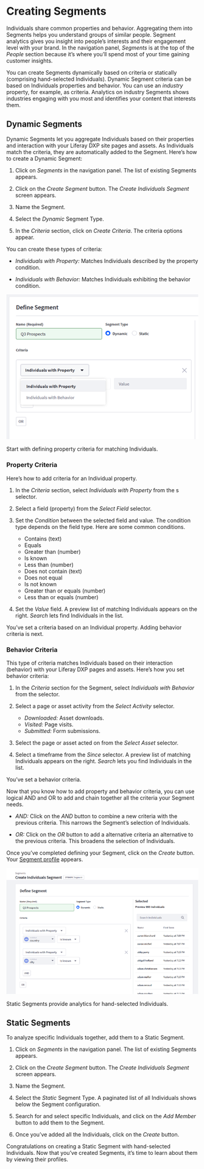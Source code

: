 # Creating Segments [](id=creating-segments)

Individuals share common properties and behavior. Aggregating them into Segments
helps you understand groups of similar people. Segment analytics gives you
insight into people’s interests and their engagement level with your brand. In
the navigation panel, *Segments* is at the top of the *People* section because
it’s where you’ll spend most of your time gaining customer insights. 

You can create Segments dynamically based on criteria or statically (comprising
hand-selected Individuals). Dynamic Segment criteria can be based on Individuals
properties and behavior. You can use an *industry* property, for example, as
criteria. Analytics on industry Segments shows industries engaging with you most
and identifies your content that interests them.

## Dynamic Segments [](id=dynamic-segments)

Dynamic Segments let you aggregate Individuals based on their properties and
interaction with your Liferay DXP site pages and assets. As Individuals match
the criteria, they are automatically added to the Segment. Here’s how to create a
Dynamic Segment:

1. Click on *Segments* in the navigation panel. The list of existing Segments 
appears.

2. Click on the *Create Segment* button. The *Create Individuals Segment* 
screen appears. 

3. Name the Segment.

4. Select the *Dynamic* Segment Type. 

5. In the *Criteria* section, click on *Create Criteria*. The criteria options 
appear.

You can create these types of criteria:

- *Individuals with Property:* Matches Individuals described by the property 
condition. 

- *Individuals with Behavior:* Matches Individuals exhibiting the behavior 
condition.

![Figure 1: You can define Dynamic Segment criteria based on Individual properties and behavior.](../../images/create-dynamic-segment-on-property-or-behavior.png)

Start with defining property criteria for matching Individuals. 

### Property Criteria [](id=property-criteria)

Here’s how to add criteria for an Individual property. 

1. In the *Criteria* section, select *Individuals with Property* from the s
selector.

2. Select a field (property) from the *Select Field* selector.

3. Set the *Condition* between the selected field and value. The condition type 
depends on the field type. Here are some common conditions.

    - Contains (text)
    - Equals
    - Greater than (number)
    - Is known
    - Less than (number)
    - Does not contain (text)
    - Does not equal
    - Is not known
    - Greater than or equals (number)
    - Less than or equals (number)

4. Set the *Value* field. A preview list of matching Individuals appears on the 
right. *Search* lets find Individuals in the list.  

You’ve set a criteria based on an Individual property. Adding behavior criteria
is next.

### Behavior Criteria [](id=behavior-criteria)

This type of criteria matches Individuals based on their interaction (behavior)
with your Liferay DXP pages and assets. Here’s how you set behavior criteria:

1. In the *Criteria* section for the Segment, select *Individuals with 
Behavior* from the selector.

2. Select a page or asset activity from the *Select Activity* selector.

    - *Downloaded:* Asset downloads.
    - *Visited:* Page visits.
    - *Submitted:* Form submissions.

3. Select the page or asset acted on from the *Select Asset* selector. 

4. Select a timeframe from the *Since* selector. A preview list of matching 
Individuals appears on the right. *Search* lets you find Individuals in the
list. 

You’ve set a behavior criteria.

Now that you know how to add property and behavior criteria, you can use logical
AND and OR to add and chain together all the criteria your Segment needs. 

- *AND:* Click on the *AND* button to combine a new criteria with the previous 
criteria. This narrows the Segment’s selection of Individuals. 

- *OR:* Click on the *OR* button to add a alternative criteria an alternative to
the previous criteria. This broadens the selection of Individuals.

Once you’ve completed defining your Segment, click on the *Create* button. Your
[Segment profile](https://github.com/liferay/liferay-docs/blob/master/discover/analytics-cloud/articles/03-understanding-people/03-profiling-segments.markdown)
appears. 

![Figure 2: As you define criteria and chain them together using AND and OR logic, a preview of Individuals that match the criteria appears on the right.](../../images/create-dynamic-segment.png)

Static Segments provide analytics for hand-selected Individuals. 

## Static Segments [](id=static-segments)

To analyze specific Individuals together, add them to a Static Segment.

1. Click on *Segments* in the navigation panel. The list of existing Segments
appears.

2. Click on the *Create Segment* button. The *Create Individuals Segment* 
screen appears. 

3. Name the Segment.

4. Select the *Static* Segment Type. A paginated list of all Individuals shows 
below the Segment configuration.

5. Search for and select specific Individuals, and click on the *Add Member* 
button to add them to the Segment. 

6. Once you’ve added all the Individuals, click on the *Create* button.

Congratulations on creating a Static Segment with hand-selected Individuals. Now
that you’ve created Segments, it’s time to learn about them by viewing their
profiles. 
